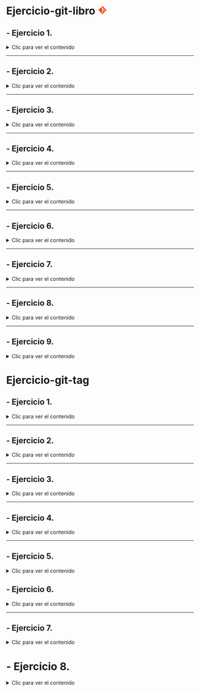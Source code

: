 # Ejercicio-git-libro <img src="logomark-orange@2x.png" width="25"/>

<div align="justify">

## - Ejercicio 1.

<details>
    <summary>Clic para ver el contenido</summary>

### Crear la carpeta *Capítulos* y crear dentro el fichero *capítulo1.txt*.


```bash
pro@jpexposito-VirtualBox:~/Repositorios GitHub/ejercicio-git-libro$ git log
commit 6bd9a0fb2867d7afc0e44b3c0e15301598322683 (HEAD -> main, origin/main, origin/HEAD)
Author: cdiagal <cdiagalprog@gmail.com>
Date:   Mon Oct 14 12:56:25 2024 +0100

    Initial commit
pro@jpexposito-VirtualBox:~/Repositorios GitHub/ejercicio-git-libro$ mkdir capitulos
pro@jpexposito-VirtualBox:~/Repositorios GitHub/ejercicio-git-libro$ cat > capitulos/capitulo1.txt

```


### Se hace un *"commit"* sobre los cambios.

```bash
pro@jpexposito-VirtualBox:~/Repositorios GitHub/ejercicio-git-libro$ git add .
pro@jpexposito-VirtualBox:~/Repositorios GitHub/ejercicio-git-libro$ git commit -m "Añadido capítulos 1."
[main eb84bae] Añadido capítulos 1.
 2 files changed, 20 insertions(+), 1 deletion(-)
 rewrite README.md (100%)
 create mode 100644 capitulos/capitulo1.txt
pro@jpexposito-VirtualBox:~/Repositorios GitHub/ejercicio-git-libro$ git log
commit eb84bae5c13a559c1526559892ec7bc256235d72 (HEAD -> main)
Author: cdiagal <cdiagalprog@gmail.com>
Date:   Mon Oct 14 13:11:41 2024 +0100

    Añadido capítulos 1.

commit 6bd9a0fb2867d7afc0e44b3c0e15301598322683 (origin/main, origin/HEAD)
Author: cdiagal <cdiagalprog@gmail.com>
Date:   Mon Oct 14 12:56:25 2024 +0100

    Initial commit
```
### Se muestran los cambios con *"git log"*.

```bash
pro@jpexposito-VirtualBox:~/Repositorios GitHub/ejercicio-git-libro$ git log
commit eb84bae5c13a559c1526559892ec7bc256235d72 (HEAD -> main)
Author: cdiagal <cdiagalprog@gmail.com>
Date:   Mon Oct 14 13:11:41 2024 +0100

    Añadido capítulos 1.

commit 6bd9a0fb2867d7afc0e44b3c0e15301598322683 (origin/main, origin/HEAD)
Author: cdiagal <cdiagalprog@gmail.com>
Date:   Mon Oct 14 12:56:25 2024 +0100

    Initial commit
```
</details>

----


## - Ejercicio 2.

<details>
    <summary>Clic para ver el contenido</summary>

### Se crea el fichero *"capítulo2.txt"*.

```bash
pro@jpexposito-VirtualBox:~/Repositorios GitHub/ejercicio-git-libro$ cat > capitulos/capitulo2.txt
```
### Se hace un *"commit"* sobre los cambios.

```bash
pro@jpexposito-VirtualBox:~/Repositorios GitHub/ejercicio-git-libro$ git add .
pro@jpexposito-VirtualBox:~/Repositorios GitHub/ejercicio-git-libro$ git commit -m "Añadido capítulo 2."
[main d2da645] Añadido capítulo 2.
 3 files changed, 57 insertions(+)
 create mode 100644 capitulos/capitulo2.txt
 ```

 ### Se muestran los cambios con *"git log"*.

 ```bash
 pro@jpexposito-VirtualBox:~/Repositorios GitHub/ejercicio-git-libro$ git log
commit d2da64531b3d32eba8f48bb1585449d2bf7ff581 (HEAD -> main)
Author: cdiagal <cdiagalprog@gmail.com>
Date:   Mon Oct 14 13:22:28 2024 +0100

    Añadido capítulo 2.

commit eb84bae5c13a559c1526559892ec7bc256235d72
Author: cdiagal <cdiagalprog@gmail.com>
Date:   Mon Oct 14 13:11:41 2024 +0100

    Añadido capítulos 1.
```
</details>

----

## - Ejercicio 3.

<details>
    <summary>Clic para ver el contenido</summary>

### Se crea el fichero *"capítulo3.txt"*.

```bash
pro@jpexposito-VirtualBox:~/Repositorios GitHub/ejercicio-git-libro$ cat > capitulos/capitulo3.txt
```

### Se hace un *"commit"* sobre los cambios.

```bash
pro@jpexposito-VirtualBox:~/Repositorios GitHub/ejercicio-git-libro$ git commit -m "Añadido capítulo 3."
[main d0c568a] Añadido capítulo 3.
 2 files changed, 41 insertions(+)
 create mode 100644 capitulos/capitulo3.txt
 ```

 ### Se muestran los cambios con *"git log"*.

 ```bash
pro@jpexposito-VirtualBox:~/Repositorios GitHub/ejercicio-git-libro$ git log
commit d0c568ac0c2644688ab429890e31478ce2fa970b (HEAD -> main)
Author: cdiagal <cdiagalprog@gmail.com>
Date:   Mon Oct 14 13:29:25 2024 +0100

    Añadido capítulo 3.

commit d2da64531b3d32eba8f48bb1585449d2bf7ff581
Author: cdiagal <cdiagalprog@gmail.com>
Date:   Mon Oct 14 13:22:28 2024 +0100

    Añadido capítulo 2.

commit eb84bae5c13a559c1526559892ec7bc256235d72
Author: cdiagal <cdiagalprog@gmail.com>
Date:   Mon Oct 14 13:11:41 2024 +0100

    Añadido capítulos 1.

commit 6bd9a0fb2867d7afc0e44b3c0e15301598322683 (origin/main, origin/HEAD)
Author: cdiagal <cdiagalprog@gmail.com>
Date:   Mon Oct 14 12:56:25 2024 +0100

    Initial commit
```
### Se hace un *"git diff"*.

```bash

pro@jpexposito-VirtualBox:~/Repositorios GitHub/ejercicio-git-libro$ git diff 6bd9a0fb2867d7afc0e44b3c0e15301598322683..HEAD
diff --git a/README.md b/README.md
index 9a06b52..d05f9f3 100644
--- a/README.md
+++ b/README.md
@@ -1 +1,301 @@
-# ejercicio-git-libro
\ No newline at end of file
+# Ejercicio-git-libro
+
+<div align="justify">
+
+## - Ejercicio 1.

```

</details>

---

## - Ejercicio 4.

<details>
    <summary>Clic para ver el contenido</summary>

### Se crea el fichero *"índice.txt"*.

```bash
pro@jpexposito-VirtualBox:~/Repositorios GitHub/ejercicio-git-libro$ cat > indice.txt
```
### Se añaden cambios y se hace un *"commit"*.

```bash
pro@jpexposito-VirtualBox:~/Repositorios GitHub/ejercicio-git-libro$ git commit -m "Se crea índice."
[main bc12be7] Se crea índice.
 2 files changed, 99 insertions(+)
 create mode 100644 indice.txt
 ```

 ###  Se hace un *"echo"*.

 ```bash
pro@jpexposito-VirtualBox:~/Repositorios GitHub/ejercicio-git-libro$ echo "Indice de los capítulos, con conceptos avanzados de git" >> indice.txt
```

### Se añaden los cambios a la zona de trabajo temporal, se vuelve a hacer un *"commit"* y se muestra quién ha hecho los cambios en el fichero con un *"git annotate"*.

```bash
pro@jpexposito-VirtualBox:~/Repositorios GitHub/ejercicio-git-libro$ git add .
pro@jpexposito-VirtualBox:~/Repositorios GitHub/ejercicio-git-libro$ git commit -m "Añadido el índice."
[main ff66f14] Añadido el índice.
 1 file changed, 1 insertion(+), 1 deletion(-)
pro@jpexposito-VirtualBox:~/Repositorios GitHub/ejercicio-git-libro$ git annotate indice.txt
ff66f149        (   cdiagal     2024-10-14 13:41:12 +0100       1)Indice de los cápitulos, con conceptos avanzados de git.Indice de los capítulos, con conceptos avanzados de git.
```

</details>

---

## - Ejercicio 5.

<details>
    <summary>Clic para ver el contenido</summary>

### Se crea una nueva rama llamada "bibliografía".

```bash
pro@jpexposito-VirtualBox:~/Repositorios GitHub/ejercicio-git-libro$ git checkout -b bibliografía                                                
Cambiado a nueva rama 'bibliografía'
```

### Se añaden los cambios a la zona de trabajo temporal, se hace un *"commit"* y se hace un *"push"* para actualizar todo el trabajo en la nube.

```bash
pro@jpexposito-VirtualBox:~/Repositorios GitHub/ejercicio-git-libro$ git add .
pro@jpexposito-VirtualBox:~/Repositorios GitHub/ejercicio-git-libro$ git commit -m "Se crea la rama bibliografía"
[bibliografía a6f3b6f] Se crea la rama bibliografía
 1 file changed, 40 insertions(+)
pro@jpexposito-VirtualBox:~/Repositorios GitHub/ejercicio-git-libro$ git push --set-upstream origin bibliografía
Enumerando objetos: 28, listo.
Contando objetos: 100% (28/28), listo.
Compresión delta usando hasta 4 hilos
Comprimiendo objetos: 100% (24/24), listo.
Escribiendo objetos: 100% (26/26), 3.41 KiB | 873.00 KiB/s, listo.
Total 26 (delta 7), reusados 0 (delta 0), pack-reusados 0
remote: Resolving deltas: 100% (7/7), done.
remote: 
remote: Create a pull request for 'bibliografía' on GitHub by visiting:
remote:      https://github.com/Cdiagal/ejercicio-git-libro/pull/new/bibliograf%C3%ADa
remote: 
To https://github.com/Cdiagal/ejercicio-git-libro
 * [new branch]      bibliografía -> bibliografía
Rama 'bibliografía' configurada para hacer seguimiento a la rama remota 'bibliografía' de 'origin'.
```

```bash
pro@jpexposito-VirtualBox:~/Repositorios GitHub/ejercicio-git-libro$ git branch -av
* bibliografía                a6f3b6f Se crea la rama bibliografía
  main                        ff66f14 [adelante 5] Añadido el índice.
  remotes/origin/HEAD         -> origin/main
  remotes/origin/bibliografía a6f3b6f Se crea la rama bibliografía
  remotes/origin/main         6bd9a0f Initial commit
```

### Se añade el contenido de la rama *"bibliografía"* con la rama "*main*" mediante un "git merge" y posteriormente se documenta el cambio con un "*commit*" y git push.

```bash
bae2@jpexposito-VirtualBox:~/ejercicio-git-libro/ejercicio-git-libro$ git add .
bae2@jpexposito-VirtualBox:~/ejercicio-git-libro/ejercicio-git-libro$ git commit -m "Se genera un git merge a la rama principal"
[main c0f9a30] Se genera un git merge a la rama principal
 1 file changed, 4 insertions(+)
bae2@jpexposito-VirtualBox:~/ejercicio-git-libro/ejercicio-git-libro$ git push
Enumerando objetos: 9, listo.
Contando objetos: 100% (9/9), listo.
Compresión delta usando hasta 4 hilos
Comprimiendo objetos: 100% (5/5), listo.
Escribiendo objetos: 100% (5/5), 798 bytes | 798.00 KiB/s, listo.
Total 5 (delta 1), reusados 0 (delta 0), pack-reusados 0
remote: Resolving deltas: 100% (1/1), completed with 1 local object.
To https://github.com/Cdiagal/ejercicio-git-libro
   7a47ea7..c0f9a30  main -> main
```
</details>

---

## - Ejercicio 6.

<details>
    <summary>Clic para ver el contenido</summary>

### Se crea el fichero *"capítulos/capítulo4.txt"*.

```bash
pro@jpexposito-VirtualBox:~/Repositorios GitHub/ejercicio-git-libro$ cat > capitulos/capitulo4.txt         
En este capítulo veremos cómo usar GitHub para alojar repositorios en remoto.

```

### Se hace un commit con el mensaje *"Añadido capítulo 4"* y se actualiza en la nube.

```bash
pro@jpexposito-VirtualBox:~/Repositorios GitHub/ejercicio-git-libro$ git add .
pro@jpexposito-VirtualBox:~/Repositorios GitHub/ejercicio-git-libro$ git commit -m "Se añade el capítulo 4"
[main eeac524] Se añade el capítulo 4
 2 files changed, 22 insertions(+), 43 deletions(-)
 create mode 100644 capitulos/capitulo4.txt
pro@jpexposito-VirtualBox:~/Repositorios GitHub/ejercicio-git-libro$ git push
Enumerando objetos: 8, listo.
Contando objetos: 100% (8/8), listo.
Compresión delta usando hasta 4 hilos
Comprimiendo objetos: 100% (4/4), listo.
Escribiendo objetos: 100% (5/5), 705 bytes | 352.00 KiB/s, listo.
Total 5 (delta 2), reusados 0 (delta 0), pack-reusados 0
remote: Resolving deltas: 100% (2/2), completed with 2 local objects.
To https://github.com/Cdiagal/ejercicio-git-libro
   b7c1296..eeac524  main -> main
```

### Se ejecuta el comando *"git log --graph --all --oneline"* para mostrar la historia del repositorio incluyendo todas las ramas.

```bash

pro@jpexposito-VirtualBox:~/Repositorios GitHub/ejercicio-git-libro$ git log --graph --all --oneline
* 9a62fed (HEAD -> main, origin/main, origin/HEAD) Se hacen nuevas modificaciones para subsanar errores
* eeac524 Se añade el capítulo 4
* b7c1296 Se hace merge
* c0f9a30 Se genera un git merge a la rama principal
*   08f5431 Merge branch 'bibliografía'
|\  
| * c8da4bf (origin/bibliografía, bibliografía) Se genera el último cambio
| * a6f3b6f Se crea la rama bibliografía
* | 7a47ea7 cambios en capitulo2.txt
|/  
* ff66f14 Añadido el índice.
* bc12be7 Se crea índice.
* d0c568a Añadido capítulo 3.
* d2da645 Añadido capítulo 2.
* eb84bae Añadido capítulos 1.
* 6bd9a0f Initial commit

```
</details>

---


## - Ejercicio 7.

<details>
    <summary>Clic para ver el contenido</summary>

### Se cabmia a la rama bibliografía y se crea el fichero *"bibliografía.txt"* añadiendo la referencia descrita en las indicaciones.

```bash

pro@jpexposito-VirtualBox:~/Repositorios GitHub/ejercicio-git-libro$ git branch            
* bibliografía
  main
pro@jpexposito-VirtualBox:~/Repositorios GitHub/ejercicio-git-libro$ cat > bibliografia.txt
Chacon, S. and Straub, B. Pro Git. Apress.

```

### Se hace un commit con el comentario descrito y se muestra el historial del repositorio incluyendo todas las ramas.

```bash

pro@jpexposito-VirtualBox:~/Repositorios GitHub/ejercicio-git-libro$ git add .
pro@jpexposito-VirtualBox:~/Repositorios GitHub/ejercicio-git-libro$ git commit -m "Añadida la primera referencia bibliográfica"
[bibliografía 8a9200e] Añadida la primera referencia bibliográfica
 1 file changed, 1 insertion(+)
 create mode 100644 bibliografia.txt
pro@jpexposito-VirtualBox:~/Repositorios GitHub/ejercicio-git-libro$ git log --graph --all --oneline                            
* 8a9200e (HEAD -> bibliografía) Añadida la primera referencia bibliográfica
| * 9eb7e43 (origin/main, origin/HEAD, main) se ejecuta git log --graph --all --oneline y se cambia de rama a bibliografía
| * 9a62fed Se hacen nuevas modificaciones para subsanar errores
| * eeac524 Se añade el capítulo 4
| * b7c1296 Se hace merge
| * c0f9a30 Se genera un git merge a la rama principal
| *   08f5431 Merge branch 'bibliografía'
| |\  
| |/  
|/|   
* | c8da4bf (origin/bibliografía) Se genera el último cambio
* | a6f3b6f Se crea la rama bibliografía
| * 7a47ea7 cambios en capitulo2.txt
|/  
* ff66f14 Añadido el índice.
* bc12be7 Se crea índice.
* d0c568a Añadido capítulo 3.
* d2da645 Añadido capítulo 2.
* eb84bae Añadido capítulos 1.
* 6bd9a0f Initial commit

```

</details>

---

## - Ejercicio 8.

<details>
    <summary>Clic para ver el contenido</summary>

### Se fusiona la rama bibliografía con la rama main y se muestra la historia del repositorio incluyendo todas las ramas.

```bash

pro@jpexposito-VirtualBox:~/Repositorios GitHub/ejercicio-git-libro$ git log --graph --all --oneline                                    
*   8527db4 (HEAD -> main) Merge branch 'bibliografía'
|\  
| * 8a9200e (bibliografía) Añadida la primera referencia bibliográfica
* | 6a99125 se añaden las indicaciones del ejercicio7 en README
* | 9eb7e43 (origin/main, origin/HEAD) se ejecuta git log --graph --all --oneline y se cambia de rama a bibliografía
* | 9a62fed Se hacen nuevas modificaciones para subsanar errores
* | eeac524 Se añade el capítulo 4
* | b7c1296 Se hace merge
* | c0f9a30 Se genera un git merge a la rama principal
* | 08f5431 Merge branch 'bibliografía'
|\| 
| * c8da4bf (origin/bibliografía) Se genera el último cambio

```

### Se elimina la rama bibliografía.

```bash

pro@jpexposito-VirtualBox:~/Repositorios GitHub/ejercicio-git-libro$ git branch -D bibliografía
Eliminada la rama bibliografía (era 8a9200e).

```

### Se muestran los resultados de la historia del repositorio incluyendo todas las ramas.

```bash

pro@jpexposito-VirtualBox:~/Repositorios GitHub/ejercicio-git-libro$ git log --graph --all --oneline
*   8527db4 (HEAD -> main) Merge branch 'bibliografía'
|\  
| * 8a9200e Añadida la primera referencia bibliográfica
* | 6a99125 se añaden las indicaciones del ejercicio7 en README
* | 9eb7e43 (origin/main, origin/HEAD) se ejecuta git log --graph --all --oneline y se cambia de rama a bibliografía
* | 9a62fed Se hacen nuevas modificaciones para subsanar errores
* | eeac524 Se añade el capítulo 4
* | b7c1296 Se hace merge
* | c0f9a30 Se genera un git merge a la rama principal
* | 08f5431 Merge branch 'bibliografía'
|\| 
| * c8da4bf (origin/bibliografía) Se genera el último cambio
| * a6f3b6f Se crea la rama bibliografía
* | 7a47ea7 cambios en capitulo2.txt
|/  
* ff66f14 Añadido el índice.
* bc12be7 Se crea índice.
* d0c568a Añadido capítulo 3.
* d2da645 Añadido capítulo 2.
* eb84bae Añadido capítulos 1.
* 6bd9a0f Initial commit

```

</details>

---

## - Ejercicio 9.

<details>
    <summary>Clic para ver el contenido</summary>

### Se crea la rama bibliografía y se cambia a la misma.

```bash 

pro@jpexposito-VirtualBox:~/Repositorios GitHub/ejercicio-git-libro$ git checkout -b bibliografía
Cambiado a nueva rama 'bibliografía'

```

### Se cambia el fichero *"bibliografía.txt"* añadiendo las referencias indicadas.

```bash

pro@jpexposito-VirtualBox:~/Repositorios GitHub/ejercicio-git-libro$ cat > bibliografia.txt
Chacon, S. and Straub, B. Pro Git. Apress.
Loeliger, J. and McCullough, M. Version control with Git. O’Reilly.

```

### Se añaden los cambios a la zona de intercambio temporal y se hace un commit.

```bash

pro@jpexposito-VirtualBox:~/Repositorios GitHub/ejercicio-git-libro$ git add .
pro@jpexposito-VirtualBox:~/Repositorios GitHub/ejercicio-git-libro$ git commit -m "Añadida nueva referencia bibliográfica"
[bibliografía c264086] Añadida nueva referencia bibliográfica
 2 files changed, 107 insertions(+), 1 deletion(-)

```

### Se cambia a la rama principal y se fusiona la rama *"bibliografía"* con la rama *"main"*.

```bash

pro@jpexposito-VirtualBox:~/Repositorios GitHub/ejercicio-git-libro$ git checkout main
Cambiado a rama 'main'
Tu rama está adelantada a 'origin/main' por 3 commits.
  (usa "git push" para publicar tus commits locales)
pro@jpexposito-VirtualBox:~/Repositorios GitHub/ejercicio-git-libro$ git merge bibliografía
Actualizando 8527db4..f60bfff
Fast-forward
 README.md        | 106 +++++++++++++++++++++++++++++++++++++++++++++++++++++++++++++++++++++++++++++++++++++++++++++++++++++++++-
 bibliografia.txt |   3 +++
 2 files changed, 108 insertions(+), 1 deletion(-)

```

### Se resuelve el conflicto dejando el fichero *"bibliografia.txt"* con las nuevas referencias.

```bash

pro@jpexposito-VirtualBox:~/Repositorios GitHub/ejercicio-git-libro$ cat > bibliografía.txt
Chacon, S. and Straub, B. Pro Git. Apress.
Loeliger, J. and McCullough, M. Version control with Git. O’Reilly.
Hodson, R. Ry’s Git Tutorial. Smashwords (2014)

```

### Se añaden los cambios a la zona de intercambio temporal y se hace un commit con el mensaje indicado.

```bash

pro@jpexposito-VirtualBox:~/Repositorios GitHub/ejercicio-git-libro$ git add .
pro@jpexposito-VirtualBox:~/Repositorios GitHub/ejercicio-git-libro$ git commit -m "Resuelto conflicto de bibliografía"
[main dd176ca] Resuelto conflicto de bibliografía
 2 files changed, 41 insertions(+)
 create mode 100644 "bibliograf\303\255a.txt"

```

### Se muestra la historia del repositorio incluyendo todas las ramas.

```bash

pro@jpexposito-VirtualBox:~/Repositorios GitHub/ejercicio-git-libro$ git log --graph --all --oneline
* dd176ca (HEAD -> main) Resuelto conflicto de bibliografía
* f60bfff (bibliografía) Se corrigen errores para cambiar de rama y generar fusión
* c264086 Añadida nueva referencia bibliográfica
*   8527db4 Merge branch 'bibliografía'
|\  
| * 8a9200e Añadida la primera referencia bibliográfica
* | 6a99125 se añaden las indicaciones del ejercicio7 en README
* | 9eb7e43 (origin/main, origin/HEAD) se ejecuta git log --graph --all --oneline y se cambia de rama a bibliografía
* | 9a62fed Se hacen nuevas modificaciones para subsanar errores
* | eeac524 Se añade el capítulo 4
* | b7c1296 Se hace merge
* | c0f9a30 Se genera un git merge a la rama principal

```
</details>


# Ejercicio-git-tag

## - Ejercicio 1.

<details>
    <summary>Clic para ver el contenido</summary>

### Se crean etiquetas para luego enviarla al repositorio remoto y se muestra la lista de etiquetas presentes en el repositorio usando *"git tag"*.

```bash
pro@jpexposito-VirtualBox:~/Repositorios GitHub/ejercicio-git-libro$ git tag
1.0.0
1.0.1

```
</details>

--- 

## - Ejercicio 2.

<details>
    <summary>Clic para ver el contenido</summary>

### Se hace un cambio añadiendo una línea en el archivo "capítulo1.txt" y se genera un commit. Luego se revierte con *"git revert"* y se muestra el resultado con *"git log"*.

```bash

pro@jpexposito-VirtualBox:~/Repositorios GitHub/ejercicio-git-libro$ git log
commit d29f20a382c029a8465058fb6251aaa41b502200 (HEAD -> main)
Author: cdiagal <cdiagalprog@gmail.com>
Date:   Wed Oct 23 22:45:57 2024 +0100

    Revert "Se agrega una línea en el capítulo1"
    
    This reverts commit 3e4c36d317f9a4aecf7f81c7bf6d9c3c7deea495.

commit 3e4c36d317f9a4aecf7f81c7bf6d9c3c7deea495
Author: cdiagal <cdiagalprog@gmail.com>
Date:   Wed Oct 23 22:45:19 2024 +0100

```
</details>

--- 

## - Ejercicio 3.

<details>
    <summary>Clic para ver el contenido</summary>

### Se crea una nueva rama llamada "nueva-funcionalidad", se añade el archivo "capitulo5.txt" con una línea de texto de contenido.

```bash

pro@jpexposito-VirtualBox:~/Repositorios GitHub/ejercicio-git-libro$ git checkout -b "nueva-funcionalidad"
Cambiado a nueva rama 'nueva-funcionalidad'
pro@jpexposito-VirtualBox:~/Repositorios GitHub/ejercicio-git-libro$ git branch
  bibliografía
  main
* nueva-funcionalidad

```

### Se realiza un commit.

```bash

pro@jpexposito-VirtualBox:~/Repositorios GitHub/ejercicio-git-libro$ git add . 
pro@jpexposito-VirtualBox:~/Repositorios GitHub/ejercicio-git-libro$ git commit -m "Se crea nueva rama y archivo capitulo5.txt"
[nueva-funcionalidad 6bee86b] Se crea nueva rama y archivo capitulo5.txt
 2 files changed, 41 insertions(+), 1 deletion(-)
 create mode 100644 capitulos/capitulo5.txt

```


### Se vuelve a la rama main y se usa *"git cherry-pick"* para aplicar el commit de la rama "nueva-funcionalidad" en "main".

```bash

pro@jpexposito-VirtualBox:~/Repositorios GitHub/ejercicio-git-libro$ git commit -m "Se crea una nueva rama y archivo capitulo5.1.txt" 
[nueva-funcionalidad 34bf73f] Se crea una nueva rama y archivo capitulo5.1.txt
 1 file changed, 25 insertions(+)
pro@jpexposito-VirtualBox:~/Repositorios GitHub/ejercicio-git-libro$ git checkout main
Cambiado a rama 'main'


pro@jpexposito-VirtualBox:~/Repositorios GitHub/ejercicio-git-libro$ git cherry-pick 6bee86bf180ab7cddcf3efab2fda53d5e9945e44
[main 3206924] Se crea nueva rama y archivo capitulo5.txt
 Date: Wed Oct 23 22:56:47 2024 +0100
 2 files changed, 41 insertions(+), 1 deletion(-)
 create mode 100644 capitulos/capitulo5.txt

```

---

### Se muestra el historial de la rama main para comprobar que el commit ha sido agregado.

```bash

pro@jpexposito-VirtualBox:~/Repositorios GitHub/ejercicio-git-libro$ git log
commit 3206924de2739175bdc40adef1955759bb3e3d74 (HEAD -> main)
Author: cdiagal <cdiagalprog@gmail.com>
Date:   Wed Oct 23 22:56:47 2024 +0100

         Se crea nueva rama y archivo capitulo5.txt
```
</details>

---
## - Ejercicio 4.

<details>
    <summary>Clic para ver el contenido</summary>

### Se crea un cambio en la rama *"main"* y se usa el comando *"git diff"* para comparar los cambios las ramas *"main"* y *"nueva-funcionalidad"*.

```bash

pro@jpexposito-VirtualBox:~/Repositorios GitHub/ejercicio-git-libro$ git diff main nueva-funcionalidad
diff --git a/README.md b/README.md
index 49e261e..da4cb35 100644
--- a/README.md
+++ b/README.md
@@ -645,103 +645,12 @@ pro@jpexposito-VirtualBox:~/Repositorios GitHub/ejercicio-git-libro$ git commit
 
 ```bash
 
-pro@jpexposito-VirtualBox:~/Repositorios GitHub/ejercicio-git-libro$ git commit -m "Se crea una nueva rama y archivo capitulo5.1.txt" 
-[nueva-funcionalidad 34bf73f] Se crea una nueva rama y archivo capitulo5.1.txt
- 1 file changed, 25 insertions(+)
-pro@jpexposito-VirtualBox:~/Repositorios GitHub/ejercicio-git-libro$ git checkout main
:

```


---

</details>

---

## - Ejercicio 5.

<details>
    <summary>Clic para ver el contenido</summary>

### Crear un conflico de fusión modificando el mismo archivo entre las ramas *"main"* y *"nueva-funcionalidad"*.

```bash

pro@jpexposito-VirtualBox:~/Repositorios GitHub/ejercicio-git-libro$ git branch
  bibliografía
* main
  nueva-funcionalidad
pro@jpexposito-VirtualBox:~/Repositorios GitHub/ejercicio-git-libro$ git add .  
pro@jpexposito-VirtualBox:~/Repositorios GitHub/ejercicio-git-libro$ git commit -m "se genera un cambio en el capítulo 2 en dos ramas distintas para generar un conflicto de fusión"
[main ff5ea50] se genera un cambio en el capítulo 2 en dos ramas distintas para generar un conflicto de fusión
 2 files changed, 8 insertions(+), 7 deletions(-)
pro@jpexposito-VirtualBox:~/Repositorios GitHub/ejercicio-git-libro$ git checkout nueva-funcionalidad
Cambiado a rama 'nueva-funcionalidad'
pro@jpexposito-VirtualBox:~/Repositorios GitHub/ejercicio-git-libro$ git add .
pro@jpexposito-VirtualBox:~/Repositorios GitHub/ejercicio-git-libro$ git commit -m "se genera un cambio en el capítulo 2 en dos ramas distintas para generar un conflicto de fusión"
[nueva-funcionalidad eaea0ec] se genera un cambio en el capítulo 2 en dos ramas distintas para generar un conflicto de fusión
 1 file changed, 5 insertions(+), 1 deletion(-)
pro@jpexposito-VirtualBox:~/Repositorios GitHub/ejercicio-git-libro$ git checkout main                                                                                              
Cambiado a rama 'main'
Tu rama está adelantada a 'origin/main' por 2 commits.
  (usa "git push" para publicar tus commits locales)
pro@jpexposito-VirtualBox:~/Repositorios GitHub/ejercicio-git-libro$ git merge nueva-funcionalidad
Auto-fusionando capitulos/capitulo2.txt
CONFLICTO (contenido): Conflicto de fusión en capitulos/capitulo2.txt
Fusión automática falló; arregle los conflictos y luego realice un commit con el resultado.

```
### Se realiza un commit y se muestra la historia del repositorio.

```bash

pro@jpexposito-VirtualBox:~/Repositorios GitHub/ejercicio-git-libro$ git log --oneline --graph

*   4dfeb16 (HEAD -> main) se genera un cambio en el capítulo 2 en dos ramas distintas para generar un conflicto de fusión
|\  
| * eaea0ec (nueva-funcionalidad) se genera un cambio en el capítulo 2 en dos ramas distintas para generar un conflicto de fusión
* | ff5ea50 se genera un cambio en el capítulo 2 en dos ramas distintas para generar un conflicto de fusión
* | 41e40e6 Se genera otro commit
* | a6714ca (origin/main, origin/HEAD) Se genera un commit para poder hacer checkout de rama a main
* | 324bf62 Se genera el merge entre la nueva rama y main
|\| 
| * 34bf73f Se crea una nueva rama y archivo capitulo5.1.txt
| * 6bee86b Se crea nueva rama y archivo capitulo5.txt
* | 3206924 Se crea nueva rama y archivo capitulo5.txt
|/  
:

```

</details>

## - Ejercicio 6.

<details>
    <summary>Clic para ver el contenido</summary>

### Se realiza un *"merge"* de la rama *"nueva-funcionalidad"* a la rama *"main"*.

```bash

pro@jpexposito-VirtualBox:~/Repositorios GitHub/ejercicio-git-libro$ git merge nueva-funcionalidad
Auto-fusionando capitulos/capitulo2.txt
Merge made by the 'ort' strategy.
 capitulos/capitulo2.txt | 2 +-
 1 file changed, 1 insertion(+), 1 deletion(-)

 ```

### Se realiza un *"gir revert"* para revertir el *"merge"*.

```bash

pro@jpexposito-VirtualBox:~/Repositorios GitHub/ejercicio-git-libro$ git revert -m1 9691c2b1143dec01506da032f12c95be5a0b5539
[main bbbc134] Revert "Merge branch 'nueva-funcionalidad'"
 1 file changed, 1 insertion(+), 1 deletion(-)

```

</details>

---

## - Ejercicio 7.

<details>
    <summary>Clic para ver el contenido</summary>

### Se elimina la etiqueta "v1.0.0" localmente y en remoto.

```bash //esta es en local.

pro@jpexposito-VirtualBox:~/Repositorios GitHub/ejercicio-git-libro$ git tag -d 1.0.0
Etiqueta '1.0.0' eliminada (era ca95fb6)

```

```bash //esta es en remoto.

pro@jpexposito-VirtualBox:~/Repositorios GitHub/ejercicio-git-libro$ git push origin :refs/tags/1.0.0
To https://github.com/Cdiagal/ejercicio-git-libro
 - [deleted]         1.0.0

```

</details>

# - Ejercicio 8.

<details>
    <summary>Clic para ver el contenido</summary>

### Se elimina la etiqueta "v1.0.0" localmente y en remoto.

```bash //esta es en local.


```

</details>